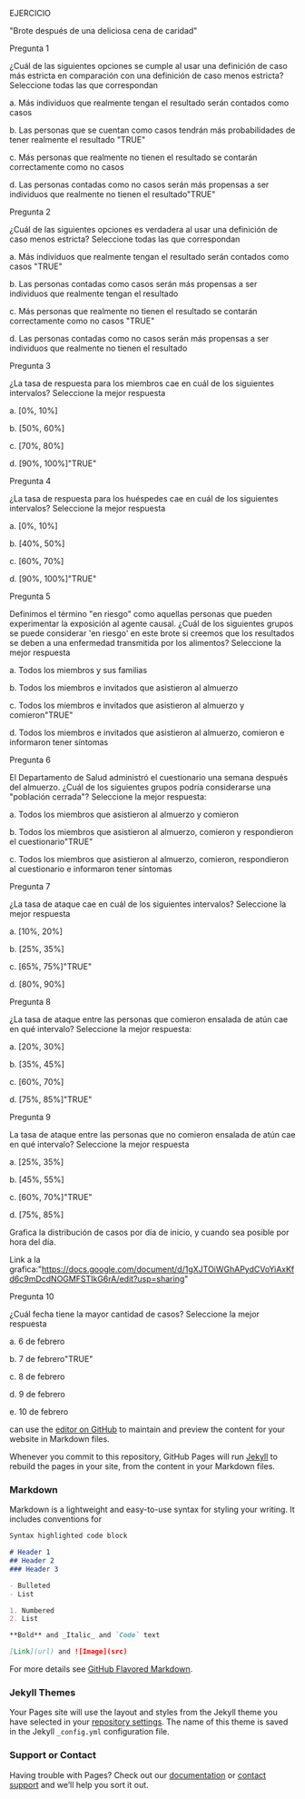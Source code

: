 
EJERCICIO

"Brote después de una deliciosa cena de caridad"

Pregunta 1

¿Cuál de las siguientes opciones se cumple al usar una definición de caso más estricta en comparación con una definición de caso menos estricta? Seleccione todas las que correspondan

a. Más individuos que realmente tengan el resultado serán contados como casos

b. Las personas que se cuentan como casos tendrán más probabilidades de tener realmente el resultado "TRUE"

c. Más personas que realmente no tienen el resultado se contarán correctamente como no casos

d. Las personas contadas como no casos serán más propensas a ser individuos que realmente no tienen el resultado"TRUE"

Pregunta 2 

¿Cuál de las siguientes opciones es verdadera al usar una definición de caso menos estricta? Seleccione todas las que correspondan

a. Más individuos que realmente tengan el resultado serán contados como casos "TRUE"

b. Las personas contadas como casos serán más propensas a ser individuos que realmente tengan el resultado

c. Más personas que realmente no tienen el resultado se contarán correctamente como no casos "TRUE"

d. Las personas contadas como no casos serán más propensas a ser individuos que realmente no tienen el resultado

Pregunta 3

¿La tasa de respuesta para los miembros cae en cuál de los siguientes intervalos? Seleccione la mejor respuesta

a. [0%, 10%]

b. [50%, 60%]

c. [70%, 80%]

d. [90%, 100%]"TRUE"

Pregunta 4

¿La tasa de respuesta para los huéspedes cae en cuál de los siguientes intervalos? Seleccione la mejor respuesta

a. [0%, 10%]

b. [40%, 50%]

c. [60%, 70%]

d. [90%, 100%]"TRUE"

Pregunta 5

Definimos el término "en riesgo" como aquellas personas que pueden experimentar la exposición al agente causal. ¿Cuál de los siguientes grupos se puede considerar 'en riesgo' en este brote si creemos que los resultados se deben a una enfermedad transmitida por los alimentos? Seleccione la mejor respuesta

a. Todos los miembros y sus familias

b. Todos los miembros e invitados que asistieron al almuerzo

c. Todos los miembros e invitados que asistieron al almuerzo y comieron"TRUE"

d. Todos los miembros e invitados que asistieron al almuerzo, comieron e informaron tener síntomas

Pregunta 6

El Departamento de Salud administró el cuestionario una semana después del almuerzo. ¿Cuál de los siguientes grupos podría considerarse una "población cerrada"? Seleccione la mejor respuesta:

a. Todos los miembros que asistieron al almuerzo y comieron

b. Todos los miembros que asistieron al almuerzo, comieron y respondieron el cuestionario"TRUE"

c. Todos los miembros que asistieron al almuerzo, comieron, respondieron al cuestionario e informaron tener síntomas

Pregunta 7

¿La tasa de ataque cae en cuál de los siguientes intervalos? Seleccione la mejor respuesta

a. [10%, 20%]

b. [25%, 35%]

c. [65%, 75%]"TRUE"

d. [80%, 90%]


Pregunta 8

¿La tasa de ataque entre las personas que comieron ensalada de atún cae en qué intervalo? Seleccione la mejor respuesta:

a. [20%, 30%]

b. [35%, 45%]

c. [60%, 70%]

d. [75%, 85%]"TRUE"


Pregunta 9

La tasa de ataque entre las personas que no comieron ensalada de atún cae en qué intervalo? Seleccione la mejor respuesta

a. [25%, 35%]

b. [45%, 55%]

c. [60%, 70%]"TRUE"

d. [75%, 85%]

Grafica la distribución de casos por día de inicio, y cuando sea posible por hora del día.

Link a la grafica:"https://docs.google.com/document/d/1gXJTOiWGhAPydCVoYiAxKfd6c9mDcdNOGMFSTIkG6rA/edit?usp=sharing"

Pregunta 10

¿Cuál fecha tiene la mayor cantidad de casos? Seleccione la mejor respuesta

a. 6 de febrero

b. 7 de febrero"TRUE"

c. 8 de febrero

d. 9 de febrero

e. 10 de febrero
 


can use the [editor on GitHub](https://github.com/yureodopo/clubesdeciencia/edit/master/README.md) to maintain and preview the content for your website in Markdown files.

Whenever you commit to this repository, GitHub Pages will run [Jekyll](https://jekyllrb.com/) to rebuild the pages in your site, from the content in your Markdown files.

### Markdown

Markdown is a lightweight and easy-to-use syntax for styling your writing. It includes conventions for

```markdown
Syntax highlighted code block

# Header 1
## Header 2
### Header 3

- Bulleted
- List

1. Numbered
2. List

**Bold** and _Italic_ and `Code` text

[Link](url) and ![Image](src)
```

For more details see [GitHub Flavored Markdown](https://guides.github.com/features/mastering-markdown/).

### Jekyll Themes

Your Pages site will use the layout and styles from the Jekyll theme you have selected in your [repository settings](https://github.com/yureodopo/clubesdeciencia/settings). The name of this theme is saved in the Jekyll `_config.yml` configuration file.

### Support or Contact

Having trouble with Pages? Check out our [documentation](https://docs.github.com/categories/github-pages-basics/) or [contact support](https://github.com/contact) and we’ll help you sort it out.
